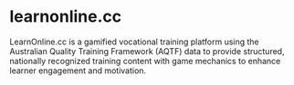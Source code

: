 # learnonline.cc
LearnOnline.cc is a gamified vocational training platform using the Australian Quality Training Framework (AQTF) data to provide structured, nationally recognized training content with game mechanics to enhance learner engagement and motivation.
